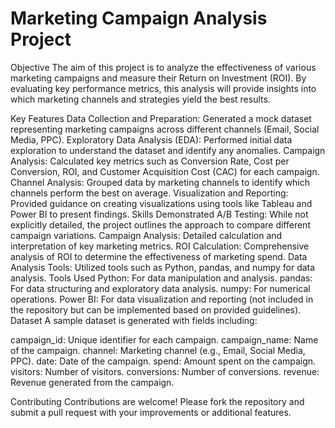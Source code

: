 <h1>Marketing Campaign Analysis Project</h1>


Objective
The aim of this project is to analyze the effectiveness of various marketing campaigns and measure their Return on Investment (ROI). By evaluating key performance metrics, this analysis will provide insights into which marketing channels and strategies yield the best results.

Key Features
Data Collection and Preparation: Generated a mock dataset representing marketing campaigns across different channels (Email, Social Media, PPC).
Exploratory Data Analysis (EDA): Performed initial data exploration to understand the dataset and identify any anomalies.
Campaign Analysis: Calculated key metrics such as Conversion Rate, Cost per Conversion, ROI, and Customer Acquisition Cost (CAC) for each campaign.
Channel Analysis: Grouped data by marketing channels to identify which channels perform the best on average.
Visualization and Reporting: Provided guidance on creating visualizations using tools like Tableau and Power BI to present findings.
Skills Demonstrated
A/B Testing: While not explicitly detailed, the project outlines the approach to compare different campaign variations.
Campaign Analysis: Detailed calculation and interpretation of key marketing metrics.
ROI Calculation: Comprehensive analysis of ROI to determine the effectiveness of marketing spend.
Data Analysis Tools: Utilized tools such as Python, pandas, and numpy for data analysis.
Tools Used
Python: For data manipulation and analysis.
pandas: For data structuring and exploratory data analysis.
numpy: For numerical operations.
Power BI: For data visualization and reporting (not included in the repository but can be implemented based on provided guidelines).
Dataset
A sample dataset is generated with fields including:

campaign_id: Unique identifier for each campaign.
campaign_name: Name of the campaign.
channel: Marketing channel (e.g., Email, Social Media, PPC).
date: Date of the campaign.
spend: Amount spent on the campaign.
visitors: Number of visitors.
conversions: Number of conversions.
revenue: Revenue generated from the campaign.

Contributing
Contributions are welcome! Please fork the repository and submit a pull request with your improvements or additional features.
